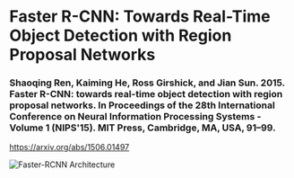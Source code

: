 # Faster R-CNN: Towards Real-Time Object Detection with Region Proposal Networks

### Shaoqing Ren, Kaiming He, Ross Girshick, and Jian Sun. 2015. Faster R-CNN: towards real-time object detection with region proposal networks. In Proceedings of the 28th International Conference on Neural Information Processing Systems - Volume 1 (NIPS'15). MIT Press, Cambridge, MA, USA, 91–99.

https://arxiv.org/abs/1506.01497

![Faster-RCNN Architecture](https://media.geeksforgeeks.org/wp-content/uploads/20200219125702/faster-RCNN.png)
